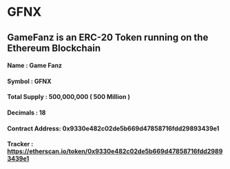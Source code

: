 # GFNX
## GameFanz is an ERC-20 Token running on the Ethereum Blockchain
#### Name : Game Fanz
#### Symbol : GFNX
#### Total Supply : 500,000,000 ( 500 Million )
#### Decimals : 18
#### Contract Address: 0x9330e482c02de5b669d47858716fdd29893439e1
#### Tracker : https://etherscan.io/token/0x9330e482c02de5b669d47858716fdd29893439e1 
